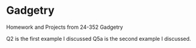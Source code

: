 # Gadgetry
Homework and Projects from 24-352 Gadgetry

Q2 is the first example I discussed
Q5a is the second example I discussed. 
